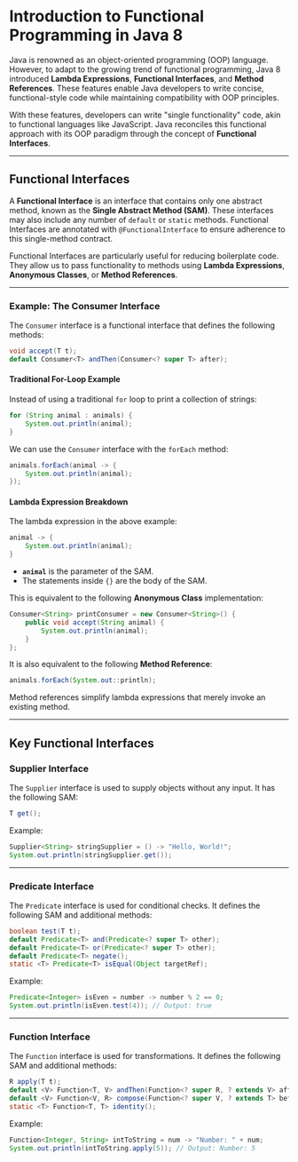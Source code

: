 # Introduction to Functional Programming in Java 8

Java is renowned as an object-oriented programming (OOP) language. However, to adapt to the growing trend of functional programming, Java 8 introduced **Lambda Expressions**, **Functional Interfaces**, and **Method References**. These features enable Java developers to write concise, functional-style code while maintaining compatibility with OOP principles.

With these features, developers can write "single functionality" code, akin to functional languages like JavaScript. Java reconciles this functional approach with its OOP paradigm through the concept of **Functional Interfaces**.

---

## Functional Interfaces

A **Functional Interface** is an interface that contains only one abstract method, known as the **Single Abstract Method (SAM)**. These interfaces may also include any number of `default` or `static` methods. Functional Interfaces are annotated with `@FunctionalInterface` to ensure adherence to this single-method contract.

Functional Interfaces are particularly useful for reducing boilerplate code. They allow us to pass functionality to methods using **Lambda Expressions**, **Anonymous Classes**, or **Method References**.

---

### Example: The Consumer Interface

The `Consumer` interface is a functional interface that defines the following methods:

```java
void accept(T t);
default Consumer<T> andThen(Consumer<? super T> after);
```

#### Traditional For-Loop Example

Instead of using a traditional `for` loop to print a collection of strings:

```java
for (String animal : animals) {
    System.out.println(animal);
}
```

We can use the `Consumer` interface with the `forEach` method:

```java
animals.forEach(animal -> {
    System.out.println(animal);
});
```

#### Lambda Expression Breakdown

The lambda expression in the above example:

```java
animal -> {
    System.out.println(animal);
}
```

- **`animal`** is the parameter of the SAM.
- The statements inside `{}` are the body of the SAM.

This is equivalent to the following **Anonymous Class** implementation:

```java
Consumer<String> printConsumer = new Consumer<String>() {
    public void accept(String animal) {
        System.out.println(animal);
    }
};
```

It is also equivalent to the following **Method Reference**:

```java
animals.forEach(System.out::println);
```

Method references simplify lambda expressions that merely invoke an existing method.

---

## Key Functional Interfaces

### Supplier Interface
The `Supplier` interface is used to supply objects without any input. It has the following SAM:

```java
T get();
```

Example:

```java
Supplier<String> stringSupplier = () -> "Hello, World!";
System.out.println(stringSupplier.get());
```

---

### Predicate Interface
The `Predicate` interface is used for conditional checks. It defines the following SAM and additional methods:

```java
boolean test(T t);
default Predicate<T> and(Predicate<? super T> other);
default Predicate<T> or(Predicate<? super T> other);
default Predicate<T> negate();
static <T> Predicate<T> isEqual(Object targetRef);
```

Example:

```java
Predicate<Integer> isEven = number -> number % 2 == 0;
System.out.println(isEven.test(4)); // Output: true
```

---

### Function Interface
The `Function` interface is used for transformations. It defines the following SAM and additional methods:

```java
R apply(T t);
default <V> Function<T, V> andThen(Function<? super R, ? extends V> after);
default <V> Function<V, R> compose(Function<? super V, ? extends T> before);
static <T> Function<T, T> identity();
```

Example:

```java
Function<Integer, String> intToString = num -> "Number: " + num;
System.out.println(intToString.apply(5)); // Output: Number: 5
```

